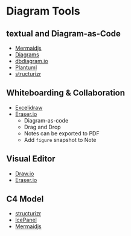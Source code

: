 # Diagram Tools

## textual and Diagram-as-Code

- [Mermaidjs](http://mermaid.js.org)
- [Diagrams](https://diagrams.mingrammer.com)
- [dbdiagram.io](https://dbdiagram.io/home)
- [Plantuml](https://plantuml.com)
- [structurizr](https://structurizr.com)

## Whiteboarding & Collaboration

- [Excelidraw](https://excalidraw.com)
- [Eraser.io](eraser.io/)
  - Diagram-as-code
  - Drag and Drop
  - Notes can be exported to PDF
  - Add `figure` snapshot to Note

## Visual Editor

- [Draw.io](https://app.diagrams.net)
- [Eraser.io](eraser.io/)

## C4 Model

- [structurizr](https://structurizr.com)
- [IcePanel](https://icepanel.io/)
- [Mermaidjs](http://mermaid.js.org)
